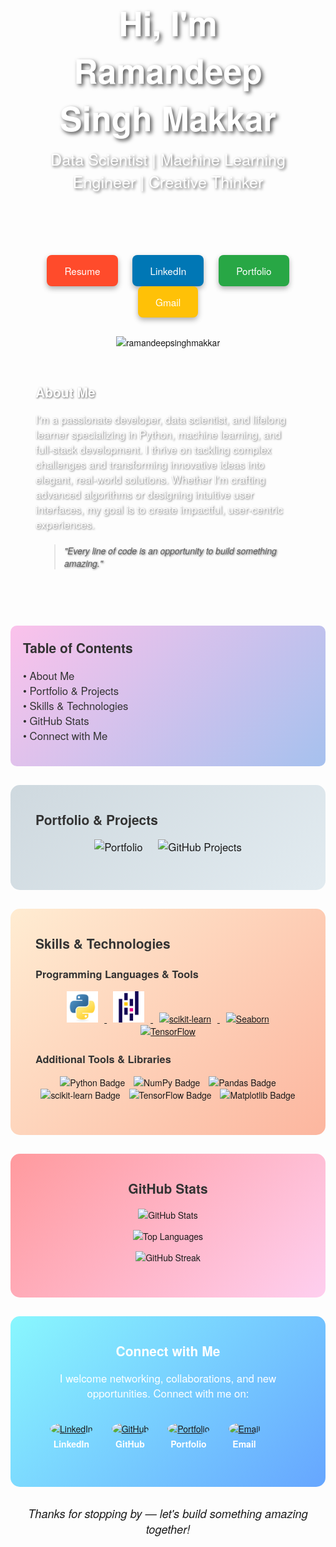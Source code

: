 <!-- HERO SECTION with a New Animated Background -->
<div style="background: url('https://media.giphy.com/media/3o6ZsZeQw4F90NytFK/giphy.gif') no-repeat center center/cover; padding: 60px; border-radius: 20px; text-align: center; color: #fff; margin-bottom: 30px; font-family: 'Helvetica Neue', sans-serif;">
  <h1 style="font-size: 3.8em; margin: 0; text-shadow: 3px 3px 6px rgba(0,0,0,0.7);">
    Hi, I'm <strong>Ramandeep Singh Makkar</strong>
  </h1>
  <p style="font-size: 1.8em; margin: 10px 0; text-shadow: 2px 2px 4px rgba(0,0,0,0.6);">
     Data Scientist | Machine Learning Engineer | Creative Thinker
  </p>
</div>

<!-- NAVBAR with Bold Buttons -->
<div style="text-align: center; margin-bottom: 30px; font-family: 'Helvetica Neue', sans-serif;">
  <a href="https://drive.google.com/file/d/14EoJ5_MSqNWND9Z5IQ76ydwjlOHCB3SY/view" target="_blank" style="display: inline-block; background: #ff4b2b; color: #fff; padding: 14px 28px; border-radius: 8px; margin: 0 10px; text-decoration: none; font-size: 1.1em; box-shadow: 0 4px 8px rgba(0,0,0,0.3);">
    Resume
  </a>
  <a href="https://www.linkedin.com/in/ramandeep-singh-makkar/" target="_blank" style="display: inline-block; background: #0077b5; color: #fff; padding: 14px 28px; border-radius: 8px; margin: 0 10px; text-decoration: none; font-size: 1.1em; box-shadow: 0 4px 8px rgba(0,0,0,0.3);">
    LinkedIn
  </a>
  <a href="https://ramandeepsinghmakkar-portfolio.netlify.app" target="_blank" style="display: inline-block; background: #28a745; color: #fff; padding: 14px 28px; border-radius: 8px; margin: 0 10px; text-decoration: none; font-size: 1.1em; box-shadow: 0 4px 8px rgba(0,0,0,0.3);">
    Portfolio
  </a>
  <a href="mailto:ramandeepsinghmakkar199@gmail.com" target="_blank" style="display: inline-block; background: #ffc107; color: #fff; padding: 14px 28px; border-radius: 8px; margin: 0 10px; text-decoration: none; font-size: 1.1em; box-shadow: 0 4px 8px rgba(0,0,0,0.3);">
    Gmail
  </a>
</div>

<!-- PROFILE VIEWS -->
<p align="center" style="font-family: 'Helvetica Neue', sans-serif;">
  <img src="https://komarev.com/ghpvc/?username=ramandeepsinghmakkar&label=Profile%20views&color=0e75b6&style=flat" alt="ramandeepsinghmakkar" />
</p>

<!-- ABOUT ME SECTION with a New Animated GIF Background -->
<div id="about-me" style="background: url('https://media.giphy.com/media/l0HlNQ03J5JxX6lva/giphy.gif') no-repeat center center/cover; padding: 40px; border-radius: 15px; margin-bottom: 30px; color: #fff; font-family: 'Helvetica Neue', sans-serif; text-shadow: 1px 1px 3px rgba(0,0,0,0.6);">
  <h2 style="margin-top: 0;">About Me</h2>
  <p style="font-size: 1.2em;">
    I'm a passionate developer, data scientist, and lifelong learner specializing in Python, machine learning, and full‑stack development.
    I thrive on tackling complex challenges and transforming innovative ideas into elegant, real‑world solutions.
    Whether I'm crafting advanced algorithms or designing intuitive user interfaces, my goal is to create impactful, user‑centric experiences.
  </p>
  <blockquote style="font-style: italic; margin: 20px 30px;">"Every line of code is an opportunity to build something amazing."</blockquote>
</div>

<!-- TABLE OF CONTENTS -->
<div style="background: linear-gradient(135deg, #fbc2eb, #a6c1ee); padding: 20px; border-radius: 10px; margin-bottom: 30px; font-family: 'Helvetica Neue', sans-serif;">
  <h2 style="color: #333; margin-top: 0;">Table of Contents</h2>
  <ul style="list-style: none; padding: 0; font-size: 1.2em; color: #333;">
    <li>• <a href="#about-me" style="color: #333; text-decoration: none;">About Me</a></li>
    <li>• <a href="#portfolio--projects" style="color: #333; text-decoration: none;">Portfolio & Projects</a></li>
    <li>• <a href="#skills--technologies" style="color: #333; text-decoration: none;">Skills & Technologies</a></li>
    <li>• <a href="#github-stats" style="color: #333; text-decoration: none;">GitHub Stats</a></li>
    <li>• <a href="#connect-with-me" style="color: #333; text-decoration: none;">Connect with Me</a></li>
  </ul>
</div>

<!-- PORTFOLIO & PROJECTS -->
<div id="portfolio--projects" style="background: linear-gradient(135deg, #cfd9df, #e2ebf0); padding: 40px; border-radius: 15px; margin-bottom: 30px; font-family: 'Helvetica Neue', sans-serif;">
  <h2 style="color: #333; margin-top: 0;">Portfolio & Projects</h2>
  <p style="font-size: 1.2em; color: #333; text-align: center;">
    <a href="https://ramandeepsinghmakkar-portfolio.netlify.app" target="_blank" style="text-decoration: none;">
      <img src="https://img.shields.io/badge/Visit-My%20Portfolio-brightgreen" alt="Portfolio" style="margin: 0 10px;"/>
    </a>
    <a href="https://github.com/RamandeepSinghMakkar" target="_blank" style="text-decoration: none;">
      <img src="https://img.shields.io/badge/Browse-GitHub%20Projects-blue" alt="GitHub Projects" style="margin: 0 10px;"/>
    </a>
  </p>
</div>

<!-- SKILLS & TECHNOLOGIES -->
<div id="skills--technologies" style="background: linear-gradient(135deg, #ffecd2, #fcb69f); padding: 40px; border-radius: 15px; margin-bottom: 30px; font-family: 'Helvetica Neue', sans-serif;">
  <h2 style="color: #333; margin-top: 0;">Skills & Technologies</h2>
  <h3 style="color: #333;">Programming Languages & Tools</h3>
  <p align="center">
    <a href="https://www.python.org" target="_blank">
      <img src="https://raw.githubusercontent.com/devicons/devicon/master/icons/python/python-original.svg" alt="Python" width="50" height="50" style="margin: 0 10px;"/>
    </a>
    <a href="https://pandas.pydata.org/" target="_blank">
      <img src="https://raw.githubusercontent.com/devicons/devicon/2ae2a900d2f041da66e950e4d48052658d850630/icons/pandas/pandas-original.svg" alt="Pandas" width="50" height="50" style="margin: 0 10px;"/>
    </a>
    <a href="https://scikit-learn.org/" target="_blank">
      <img src="https://upload.wikimedia.org/wikipedia/commons/0/05/Scikit_learn_logo_small.svg" alt="scikit-learn" width="50" height="50" style="margin: 0 10px;"/>
    </a>
    <a href="https://seaborn.pydata.org/" target="_blank">
      <img src="https://seaborn.pydata.org/_images/logo-mark-lightbg.svg" alt="Seaborn" width="50" height="50" style="margin: 0 10px;"/>
    </a>
    <a href="https://www.tensorflow.org" target="_blank">
      <img src="https://www.vectorlogo.zone/logos/tensorflow/tensorflow-icon.svg" alt="TensorFlow" width="50" height="50" style="margin: 0 10px;"/>
    </a>
  </p>
  <h3 style="color: #333;">Additional Tools & Libraries</h3>
  <p align="center">
    <img src="https://img.shields.io/badge/Python-3670A0?style=flat-square&logo=python&logoColor=ffdd54" alt="Python Badge" style="margin: 0 5px;"/>
    <img src="https://img.shields.io/badge/NumPy-%23013243?style=flat-square&logo=numpy&logoColor=white" alt="NumPy Badge" style="margin: 0 5px;"/>
    <img src="https://img.shields.io/badge/Pandas-%23150458?style=flat-square&logo=pandas&logoColor=white" alt="Pandas Badge" style="margin: 0 5px;"/>
    <img src="https://img.shields.io/badge/scikit--learn-%23F7931E?style=flat-square&logo=scikit-learn&logoColor=white" alt="scikit-learn Badge" style="margin: 0 5px;"/>
    <img src="https://img.shields.io/badge/TensorFlow-%23FF6F00?style=flat-square&logo=TensorFlow&logoColor=white" alt="TensorFlow Badge" style="margin: 0 5px;"/>
    <img src="https://img.shields.io/badge/Matplotlib-%23ffffff?style=flat-square&logo=Matplotlib&logoColor=black" alt="Matplotlib Badge" style="margin: 0 5px;"/>
  </p>
</div>

<!-- GITHUB STATS -->
<div id="github-stats" style="background: linear-gradient(135deg, #ff9a9e, #fecfef); padding: 40px; border-radius: 15px; margin-bottom: 30px; font-family: 'Helvetica Neue', sans-serif;">
  <h2 style="color: #333; margin-top: 0; text-align: center;">GitHub Stats</h2>
  <p align="center">
    <img src="https://github-readme-stats.vercel.app/api?username=ramandeepsinghmakkar&show_icons=true&theme=highcontrast&hide_border=true&locale=en" alt="GitHub Stats"/>
  </p>
  <p align="center">
    <img src="https://github-readme-stats.vercel.app/api/top-langs?username=ramandeepsinghmakkar&layout=compact&theme=highcontrast&hide_border=true" alt="Top Languages"/>
  </p>
  <p align="center">
    <img src="https://github-readme-streak-stats.herokuapp.com/?user=ramandeepsinghmakkar&theme=highcontrast&hide_border=true" alt="GitHub Streak"/>
  </p>
</div>

<!-- CONNECT WITH ME -->
<div id="connect-with-me" style="background: linear-gradient(135deg, #89f7fe, #66a6ff); padding: 40px; border-radius: 15px; margin-bottom: 30px; font-family: 'Helvetica Neue', sans-serif;">
  <h2 style="color: #fff; margin-top: 0; text-align: center;">Connect with Me</h2>
  <p style="color: #fff; font-size: 1.2em; text-align: center;">I welcome networking, collaborations, and new opportunities. Connect with me on:</p>
  <table align="center" style="margin: auto; border-collapse: separate; border-spacing: 16px;">
    <tr>
      <td align="center">
        <a href="https://www.linkedin.com/in/ramandeep-singh-makkar" target="_blank">
          <img src="https://img.icons8.com/color/64/000000/linkedin.png" alt="LinkedIn" style="border-radius: 50%;"/>
        </a>
        <br/><sub style="font-size: 14px; color: #fff;"><b>LinkedIn</b></sub>
      </td>
      <td align="center">
        <a href="https://github.com/RamandeepSinghMakkar" target="_blank">
          <img src="https://img.icons8.com/fluency/64/000000/github.png" alt="GitHub" style="border-radius: 50%;"/>
        </a>
        <br/><sub style="font-size: 14px; color: #fff;"><b>GitHub</b></sub>
      </td>
      <td align="center">
        <a href="https://ramandeepsinghmakkar-portfolio.netlify.app" target="_blank">
          <img src="https://img.icons8.com/color/64/000000/domain.png" alt="Portfolio" style="border-radius: 50%;"/>
        </a>
        <br/><sub style="font-size: 14px; color: #fff;"><b>Portfolio</b></sub>
      </td>
      <td align="center">
        <a href="mailto:ramandeepsinghmakkar199@gmail.com" target="_blank">
          <img src="https://img.icons8.com/color/64/000000/email.png" alt="Email" style="border-radius: 50%;"/>
        </a>
        <br/><sub style="font-size: 14px; color: #fff;"><b>Email</b></sub>
      </td>
    </tr>
  </table>
</div>

<div style="text-align: center; font-family: 'Helvetica Neue', sans-serif;">
  <em style="font-size: 1.3em;">Thanks for stopping by — let's build something amazing together!</em>
</div>
